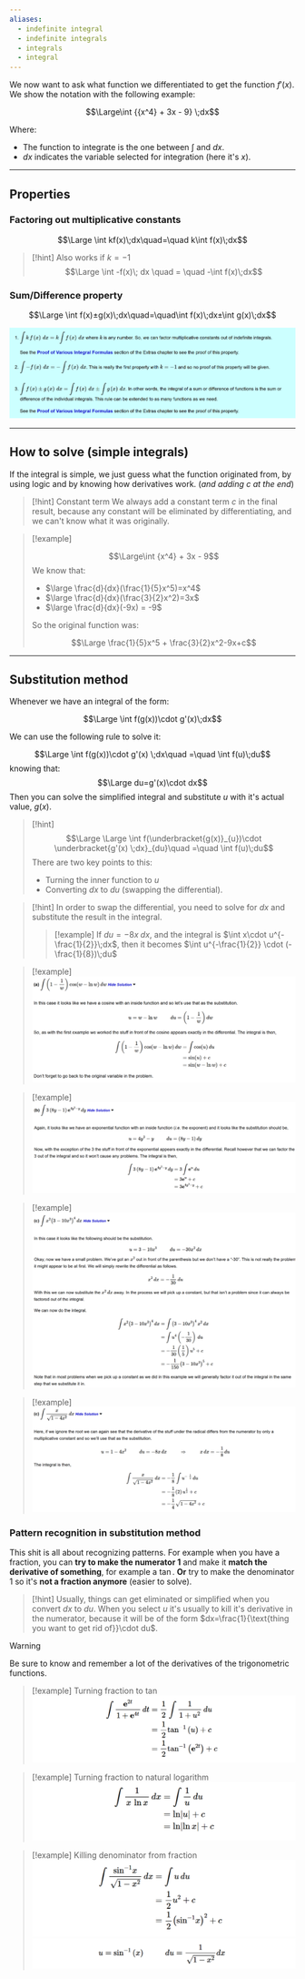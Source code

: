 ```yaml
---
aliases:
  - indefinite integral
  - indefinite integrals
  - integrals
  - integral
---
```

We now want to ask what function we differentiated to get the function $f'(x)$.
We show the notation with the following example:

$$\Large\int {{x^4} + 3x - 9} \;dx$$

Where:
- The function to integrate is the one between $\int$ and $dx$.
- $dx$ indicates the variable selected for integration (here it's $x$).

---

## Properties

### Factoring out multiplicative constants

$$\Large \int kf(x)\;dx\quad=\quad k\int f(x)\;dx$$

> [!hint] Also works if $k=-1$
> $$\Large \int -f(x)\; dx \quad = \quad -\int f(x)\;dx$$

### Sum/Difference property

$$\Large \int f(x)±g(x)\;dx\quad=\quad\int f(x)\;dx±\int g(x)\;dx$$

![](../z_images/Pasted%20image%2020250422135214.png)

---

## How to solve (simple integrals)

If the integral is simple, we just guess what the function originated from, by using logic and by knowing how derivatives work. (*and adding $c$ at the end*)

> [!hint] Constant term
> We always add a constant term $c$ in the final result, because any constant will be eliminated by differentiating, and we can't know what it was originally.

> [!example]
> 
> $$\Large\int {x^4} + 3x - 9$$
> We know that:
> - $\large \frac{d}{dx}(\frac{1}{5}x^5)=x^4$ 
> - $\large \frac{d}{dx}(\frac{3}{2}x^2)=3x$
> - $\large \frac{d}{dx}(-9x) = -9$
>   
> So the original function was:
> 
> $$\Large \frac{1}{5}x^5 + \frac{3}{2}x^2-9x+c$$

---

## Substitution method

Whenever we have an integral of the form:

$$\Large \int f(g(x))\cdot g'(x)\;dx$$

We can use the following rule to solve it:

$$\Large \int f(g(x))\cdot g'(x) \;dx\quad =\quad \int f(u)\;du$$
knowing that: $$\Large du=g'(x)\cdot dx$$
Then you can solve the simplified integral and substitute $u$ with it's actual value, $g(x)$.

> [!hint]
> $$\Large \Large \int f(\underbracket{g(x)}_{u})\cdot \underbracket{g'(x) \;dx}_{du}\quad =\quad \int f(u)\;du$$
> There are two key points to this:
> - Turning the inner function to $u$
> - Converting $dx$ to $du$ (swapping the differential).
> 

> [!hint]
> In order to swap the differential, you need to solve for $dx$ and substitute the result in the integral.
> 
> > [!example]
> If $du=-8x\;dx$, and the integral is $\int x\cdot u^{-\frac{1}{2}}\;dx$, then it becomes $\int u^{-\frac{1}{2}} \cdot (-\frac{1}{8})\;du$

> [!example]
> ![](../z_images/Pasted%20image%2020250422152215.png)

> [!example]
> ![](../z_images/Pasted%20image%2020250422152239.png)

> [!example]
> ![](../z_images/Pasted%20image%2020250422152300.png)

> [!example]
> ![](../z_images/Pasted%20image%2020250422152138.png)


### Pattern recognition in substitution method

This shit is all about recognizing patterns.
For example when you have a fraction, you can **try to make the numerator 1** and make it **match the derivative of something**, for example a $\tan$.
**Or** try to make the denominator 1 so it's **not a fraction anymore** (easier to solve).

> [!hint]
> Usually, things can get eliminated or simplified when you convert $dx$ to $du$.
> When you select $u$ it's usually to kill it's derivative in the numerator, because it will be of the form $dx=\frac{1}{\text{thing you want to get rid of}}\cdot du$.

> [!warning]
> Be sure to know and remember a lot of the derivatives of the trigonometric functions.

> [!example] Turning fraction to $\tan$
> ![](../z_images/Pasted%20image%2020250427122456.png)

> [!example] Turning fraction to natural logarithm
> ![](../z_images/Pasted%20image%2020250427122610.png)

> [!example] Killing denominator from fraction
> ![](../z_images/Pasted%20image%2020250427122843.png)![](../z_images/Pasted%20image%2020250427122900.png)
